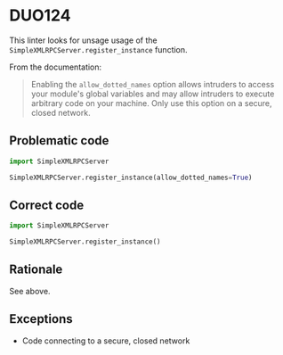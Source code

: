 # DUO124

This linter looks for unsage usage of the `SimpleXMLRPCServer.register_instance`
function.

From the documentation:

> Enabling the `allow_dotted_names` option allows intruders to access your
> module's global variables and may allow intruders to execute arbitrary
> code on your machine. Only use this option on a secure, closed network.

## Problematic code

```python
import SimpleXMLRPCServer

SimpleXMLRPCServer.register_instance(allow_dotted_names=True)
```

## Correct code

```python
import SimpleXMLRPCServer

SimpleXMLRPCServer.register_instance()
```

## Rationale

See above.

## Exceptions

- Code connecting to a secure, closed network
